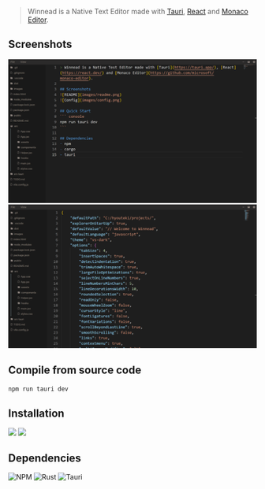 > Winnead is a Native Text Editor made with [Tauri](https://tauri.app/), [React](https://react.dev/) and [Monaco Editor](https://github.com/microsoft/monaco-editor).

## Screenshots
![README](images/readme.png)
![Config](images/config.png)

## Compile from source code
``` console
npm run tauri dev
```

## Installation
[![](https://badgen.net/badge/Windows-x86_64-installer/v0.0.0/blue?icon=windows)](https://github.com/Hyouteki/Winnead/releases/download/v0.0.0/Winnead_0.0.0_x64_en-US.msi)
[![](https://badgen.net/badge/Windows-x86_64-setup/v0.0.0/green?icon=windows)](https://github.com/Hyouteki/Winnead/releases/download/v0.0.0/Winnead_0.0.0_x64-setup.exe)


## Dependencies
![NPM](https://img.shields.io/badge/NPM-%23CB3837.svg?style=for-the-badge&logo=npm&logoColor=white) ![Rust](https://img.shields.io/badge/rust-%23000000.svg?style=for-the-badge&logo=rust&logoColor=white) ![Tauri](https://img.shields.io/badge/tauri-%2324C8DB.svg?style=for-the-badge&logo=tauri&logoColor=%23FFFFFF)
